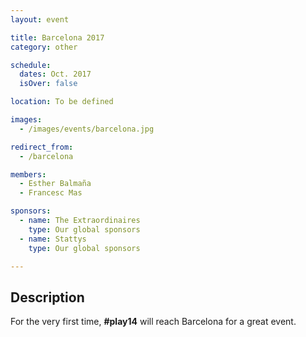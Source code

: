 ```yaml
---
layout: event

title: Barcelona 2017
category: other

schedule:
  dates: Oct. 2017
  isOver: false

location: To be defined

images:
  - /images/events/barcelona.jpg

redirect_from:
  - /barcelona

members:
  - Esther Balmaña
  - Francesc Mas

sponsors:
  - name: The Extraordinaires
    type: Our global sponsors
  - name: Stattys
    type: Our global sponsors

---
```


## Description
For the very first time, **#play14** will reach Barcelona for a great event.
